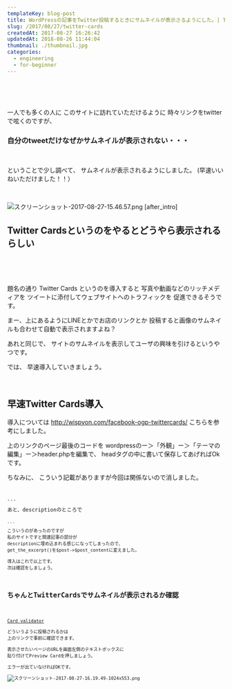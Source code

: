 ```yaml
---
templateKey: blog-post
title: WordPressの記事をTwitter投稿するときにサムネイルが表示さるようにした。| Twitter Cards
slug: /2017/08/27/twitter-cards
createdAt: 2017-08-27 16:26:42
updatedAt: 2018-08-26 11:44:04
thumbnail: ./thumbnail.jpg
categories: 
  - engineering
  - for-beginner
---
```


&nbsp;

&nbsp;

一人でも多くの人に
このサイトに訪れていただけるように
時々リンクをtwitterで呟くのですが、
<h3></h3>
<h3>自分のtweetだけなぜかサムネイルが表示されない・・・</h3>
&nbsp;

ということで少し調べて、
サムネイルが表示されるようにしました。
(早速いいねいただけました！！）

&nbsp;

<img class="post-image" src="./スクリーンショット-2017-08-27-15.46.57.png" alt="スクリーンショット-2017-08-27-15.46.57.png"/>
[after_intro]
<h2 class="chapter">Twitter Cardsというのをやるとどうやら表示されるらしい</h2>
&nbsp;

&nbsp;

題名の通り
Twitter Cards
というのを導入すると
写真や動画などのリッチメディアを
ツイートに添付してウェブサイトへのトラフィックを
促進できるそうです。

まー、上にあるようにLINEとかでお店のリンクとか
投稿すると画像のサムネイルも合わせて自動で表示されますよね？

あれと同じで、
サイトのサムネイルを表示してユーザの興味を引けるというやつです。

では、
早速導入していきましょう。

&nbsp;
<h2 class="chapter">早速Twitter Cards導入</h2>
導入については
<a href="http://wispyon.com/facebook-ogp-twittercards/">http://wispyon.com/facebook-ogp-twittercards/</a>
こちらを参考にしました。

上のリンクのページ最後のコードを
wordpressのー＞「外観」ー＞「テーマの編集」ー＞header.phpを編集で、
headタグの中に書いて保存してあげればOkです。

ちなみに、
こういう記載がありますが今回は関係ないので消しました。
<pre><code class="languaga-markup"><meta property='fb:admins' content='【上で取得したfb:adminsの15桁ID】'>
<meta property='article:publisher' content='【FacebookページがあればそのURL】' />
```
あと、descriptionのところで
<pre><code class="languaga-markup"><meta property='og:description' content='<?php echo mb_substr(get_the_excerpt(), 0, 100) ?>'>
```
こういうのがあったのですが
私のサイトですと関連記事の部分が
descriptionに埋め込まれる感じになってしまったので、
get_the_excerpt()を$post->$post_contentに変えました。

導入はこれで以上です。
次は確認をしましょう。

&nbsp;
<h2 class="chapter">ちゃんとTwitterCardsでサムネイルが表示されるか確認</h2>
&nbsp;

<a href="https://cards-dev.twitter.com/validator">Card validator</a>

どういうように投稿されるかは
上のリンクで事前に確認できます。

表示させたいページのURLを画面左側のテキストボックスに
貼り付けてPreview Cardを押しましょう。

エラーが出ていなければOKです。

<img class="post-image" src="./スクリーンショット-2017-08-27-16.19.49-1024x553.png" alt="スクリーンショット-2017-08-27-16.19.49-1024x553.png"/>
